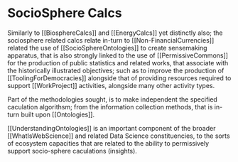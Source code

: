 # SocioSphere Calcs

Similarly to [[BiosphereCalcs]] and [[EnergyCalcs]] yet distinctly also; the sociosphere related calcs relate in-turn to [[Non-FinancialCurrencies]] related the use of [[SocioSphereOntologies]] to create sensemaking apparatus, that is also strongly linked to the use of [[PermissiveCommons]] for the production of public statistics and related works, that associate with the historically illustrated objectives; such as to improve the production of [[ToolingForDemocracies]] alongside that of providing resources required to support [[WorkProject]] activities, alongside many other activity types.

Part of the methodologies sought, is to make independent the specified caculation algorithsm; from the information collection methods, that is in-turn built upon [[Ontologies]].

[[UnderstandingOntologies]] is an important component of the broader [[WhatIsWebScience]] and related Data Science constituencies, to the sorts of ecosystem capacities that are related to the ability to permissively support socio-sphere caculations (insights). 


